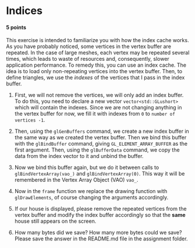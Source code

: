 # Indices 

####  5 points

This exercise is intended to familiarize you with how the index cache works. As you have probably noticed, some vertices in the vertex buffer are repeated. In the case of large meshes, each vertex may be repeated several times, which leads to waste of resources and, consequently, slower application performance. To remedy this, you can use an index cache. The idea is to load only non-repeating vertices into the vertex buffer. Then, to define triangles, we use the _indexes_ of the vertices that I pass in the index buffer.


1. First, we will not remove the vertices, we will only add an index buffer. To do this, you need to declare a new vector `vector<std::GLushort>` which will contain the indexes. Since we are not changing anything in the vertex buffer for now, we fill it with indexes from `0` to `number of vertices -1`.

1. Then, using the `glGenBuffers` command, we create a new index buffer in the same way as we created the vertex buffer. Then we bind this buffer with the `glBindBuffer` command, giving `GL_ELEMENT_ARRAY_BUFFER` as the first argument. Then, using the `glBufferData` command, we copy the data from the index vector to it and unbind the buffer.

1. Now we bind this buffer again, but we do it between calls to `glBindVertexArray(vao_)` and `glBindVertexArray(0)`. This way it will be remembered in the Vertex Array Object (VAO) `vao_`.

1. Now in the `frame` function we replace the drawing function with `glDrawElements`, of course changing the arguments accordingly.

1. If our house is displayed, please remove the repeated vertices from the vertex buffer and modify the index buffer accordingly so that the __same__ house still appears on the screen.

1. How many bytes did we save? How many more bytes could we save? Please save the answer in the README.md file in the assignment folder.
